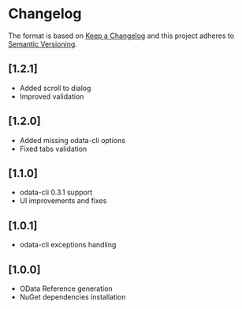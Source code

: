 # Changelog

The format is based on [Keep a Changelog](http://keepachangelog.com/en/1.0.0/) and this project adheres to [Semantic Versioning](http://semver.org/spec/v2.0.0.html).

## [1.2.1]
- Added scroll to dialog
- Improved validation

## [1.2.0]
- Added missing odata-cli options
- Fixed tabs validation

## [1.1.0]
- odata-cli 0.3.1 support
- UI improvements and fixes

## [1.0.1]
- odata-cli exceptions handling

## [1.0.0]
- OData Reference generation
- NuGet dependencies installation
